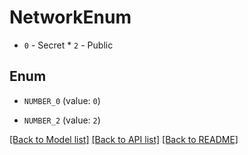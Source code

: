 # NetworkEnum

* `0` - Secret * `2` - Public

## Enum

* `NUMBER_0` (value: `0`)

* `NUMBER_2` (value: `2`)

[[Back to Model list]](../README.md#documentation-for-models) [[Back to API list]](../README.md#documentation-for-api-endpoints) [[Back to README]](../README.md)


